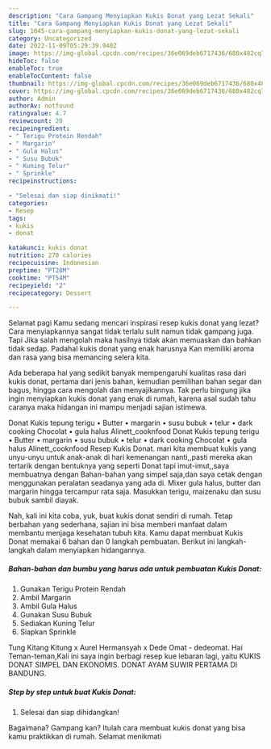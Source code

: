 ```yaml
---
description: "Cara Gampang Menyiapkan Kukis Donat yang Lezat Sekali"
title: "Cara Gampang Menyiapkan Kukis Donat yang Lezat Sekali"
slug: 1045-cara-gampang-menyiapkan-kukis-donat-yang-lezat-sekali
category: Uncategorized
date: 2022-11-09T05:29:39.940Z
image: https://img-global.cpcdn.com/recipes/36e069deb6717436/680x482cq70/kukis-donat-foto-resep-utama.jpg
hideToc: false
enableToc: true
enableTocContent: false
thumbnail: https://img-global.cpcdn.com/recipes/36e069deb6717436/680x482cq70/kukis-donat-foto-resep-utama.jpg
cover: https://img-global.cpcdn.com/recipes/36e069deb6717436/680x482cq70/kukis-donat-foto-resep-utama.jpg
author: Admin
authorAv: notfound
ratingvalue: 4.7
reviewcount: 20
recipeingredient:
- " Terigu Protein Rendah"
- " Margarin"
- " Gula Halus"
- " Susu Bubuk"
- " Kuning Telur"
- " Sprinkle"
recipeinstructions:

- "Selesai dan siap dinikmati!"
categories:
- Resep
tags:
- kukis
- donat

katakunci: kukis donat 
nutrition: 270 calories
recipecuisine: Indonesian
preptime: "PT28M"
cooktime: "PT54M"
recipeyield: "2"
recipecategory: Dessert

---
```



Selamat pagi Kamu sedang mencari inspirasi resep kukis donat yang lezat? Cara menyiapkannya sangat tidak terlalu sulit namun tidak gampang juga. Tapi Jika salah mengolah maka hasilnya tidak akan memuaskan dan bahkan tidak sedap. Padahal kukis donat yang enak harusnya Kan memiliki aroma dan rasa yang bisa memancing selera kita.


Ada beberapa hal yang sedikit banyak mempengaruhi kualitas rasa dari kukis donat, pertama dari jenis bahan, kemudian pemilihan bahan segar dan bagus, hingga cara mengolah dan menyajikannya. Tak perlu bingung jika ingin menyiapkan kukis donat yang enak di rumah, karena asal sudah tahu caranya maka hidangan ini mampu menjadi sajian istimewa.

Donat Kukis tepung terigu • Butter • margarin • susu bubuk • telur • dark cooking Chocolat • gula halus Alinett_cooknfood Donat Kukis tepung terigu • Butter • margarin • susu bubuk • telur • dark cooking Chocolat • gula halus Alinett_cooknfood Resep Kukis Donat. mari kita membuat kukis yang unyu-unyu untuk anak-anak di hari kemenangan nanti,,pasti mereka akan tertarik dengan bentuknya yang seperti Donat tapi imut-imut,,saya membuatnya dengan Bahan-bahan yang simpel saja,dan saya cetak dengan menggunakan peralatan seadanya yang ada di. Mixer gula halus, butter dan margarin hingga tercampur rata saja. Masukkan terigu, maizenaku dan susu bubuk sambil diayak.


Nah, kali ini kita coba, yuk, buat kukis donat sendiri di rumah. Tetap berbahan yang sederhana, sajian ini bisa memberi manfaat dalam membantu menjaga kesehatan tubuh kita. Kamu dapat membuat Kukis Donat memakai 6 bahan dan 0 langkah pembuatan. Berikut ini langkah-langkah dalam menyiapkan hidangannya.

<!--inarticleads1-->

##### Bahan-bahan dan bumbu yang harus ada untuk pembuatan Kukis Donat:

1. Gunakan  Terigu Protein Rendah
1. Ambil  Margarin
1. Ambil  Gula Halus
1. Gunakan  Susu Bubuk
1. Sediakan  Kuning Telur
1. Siapkan  Sprinkle


Tung Kitang Kitung x Aurel Hermansyah x Dede Omat - dedeomat. Hai Teman-teman,Kali ini saya ingin berbagi resep kue lebaran lagi, yaitu KUKIS DONAT SIMPEL DAN EKONOMIS. DONAT AYAM SUWIR PERTAMA DI BANDUNG. 

<!--inarticleads2-->

##### Step by step untuk buat Kukis Donat:


1. Selesai dan siap dihidangkan!



Bagaimana? Gampang kan? Itulah cara membuat kukis donat yang bisa kamu praktikkan di rumah. Selamat menikmati
